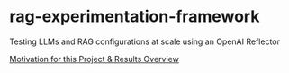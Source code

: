 # rag-experimentation-framework
Testing LLMs and RAG configurations at scale using an OpenAI Reflector

[Motivation for this Project & Results Overview](https://docs.google.com/presentation/d/13QGNKmmOQhmpwAxXuc4k98_ITSvrORRJw6J7J74dx7M/edit#slide=id.g318d9a5244c_0_0)
